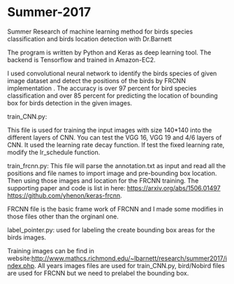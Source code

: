 # Summer-2017

Summer Research of machine learning method for birds species classification and birds location detection with Dr.Barnett

The program is written by Python and Keras as deep learning tool. The backend is Tensorflow and trained in Amazon-EC2.

I used convolutional neural network to identify the birds species of given image dataset and detect the positions of the birds by FRCNN implementation . The accuracy is over 97 percent for bird species classification and over 85 percent for predicting the location of bounding box for birds detection in the given images.

train_CNN.py:

This file is used for training the input images with size 140*140 into the different layers of CNN. You can test the VGG 16, VGG 19 and 4/6 layers of CNN. It used the learning rate decay function. If test the fixed learning rate, modify the lr_schedule function.


train_frcnn.py:
This file will parse the annotation.txt as input and read all the positions and file names to import image and pre-bounding box location. Then using those images and location for the FRCNN training. The supporting paper and code is list in here:
https://arxiv.org/abs/1506.01497 
https://github.com/yhenon/keras-frcnn.


FRCNN file is the basic frame work of FRCNN and I made some modifies in those files other than the orginanl one.


label_pointer.py: used for labeling the create bounding box areas for the birds images. 


Training images can be find in website:http://www.mathcs.richmond.edu/~lbarnett/research/summer2017/index.php. All years images files are used for train_CNN.py, bird/Nobird files are used for FRCNN but we need to prelabel the bounding box.
